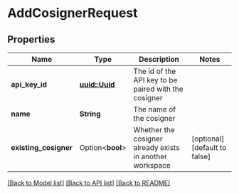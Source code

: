 # AddCosignerRequest

## Properties

Name | Type | Description | Notes
------------ | ------------- | ------------- | -------------
**api_key_id** | [**uuid::Uuid**](uuid::Uuid.md) | The id of the API key to be paired with the cosigner | 
**name** | **String** | The name of the cosigner | 
**existing_cosigner** | Option<**bool**> | Whether the cosigner already exists in another workspace | [optional][default to false]

[[Back to Model list]](../README.md#documentation-for-models) [[Back to API list]](../README.md#documentation-for-api-endpoints) [[Back to README]](../README.md)



